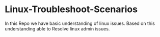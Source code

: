 # Linux-Troubleshoot-Scenarios
In this Repo we have basic understanding of linux issues. Based on this understanding able to Resolve linux admin issues.
